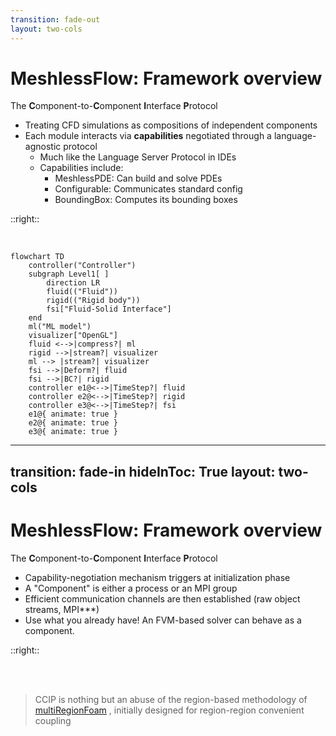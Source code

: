 ```yaml
---
transition: fade-out
layout: two-cols
---
```


# MeshlessFlow: Framework overview

The **C**omponent-to-**C**omponent **I**nterface **P**rotocol

- Treating CFD simulations as compositions of independent components
- Each module interacts via **capabilities** negotiated through a language-agnostic protocol
  - Much like the Language Server Protocol in IDEs
  - Capabilities include:
    - MeshlessPDE: Can build and solve PDEs
    - Configurable: Communicates standard config
    - BoundingBox: Computes its bounding boxes

::right::

<br/>

<v-click>

```mermaid {scale: 0.65}
flowchart TD
    controller("Controller")
    subgraph Level1[ ]
        direction LR
        fluid(("Fluid"))
        rigid(("Rigid body"))
        fsi["Fluid-Solid Interface"]
    end
    ml("ML model")
    visualizer["OpenGL"]
    fluid <-->|compress?| ml
    rigid -->|stream?| visualizer
    ml --> |stream?| visualizer
    fsi -->|Deform?| fluid
    fsi -->|BC?| rigid
    controller e1@<-->|TimeStep?| fluid
    controller e2@<-->|TimeStep?| rigid
    controller e3@<-->|TimeStep?| fsi
    e1@{ animate: true }
    e2@{ animate: true }
    e3@{ animate: true }
```


</v-click>

---
transition: fade-in
hideInToc: True
layout: two-cols
---

# MeshlessFlow: Framework overview

The **C**omponent-to-**C**omponent **I**nterface **P**rotocol

- Capability-negotiation mechanism triggers at initialization phase
- A "Component" is either a process or an MPI group
- Efficient communication channels are then established (raw object streams, MPI***)
- Use what you already have! An FVM-based solver can behave as a component.

::right::

<br/>
<br/>

> CCIP is nothing but an abuse of the region-based methodology of
> [multiRegionFoam](https://github.com/hmarschall/multiRegionFoam) <Citation citeKey="Alkafri2024" position="left" citeElevation="bottom-12" />,
> initially designed for region-region convenient coupling

<br/>
<CCIP />

<mdi-handshake class="text-3xl mx-2" style="position: absolute; top:370px; left:640px; color: var(--slidev-theme-warn);" />
<mdi-handshake class="text-3xl mx-2" style="position: absolute; top:370px; left:750px; color: var(--slidev-theme-warn); transform: scaleX(-1);" />

---
transition: fade-in
layout: two-cols
---

# A case study: Bouncing rigid bodies

<SlidevVideo width="500px" controls autoplay>
  <source src="/videos/BoundingRigidBodies.webm" type="video/webm" />
  <p>
    Your browser does not support Webm videos. You may download it
    <a href="/videos/BoundingRigidBodies.webm">here</a>.
  </p>
</SlidevVideo>

::right::

<br/> <br/> <br/>

- **Method**: Particle-based rigid body, using SPH infrastructure
- Contact Forces and Collisions -> Moment -> Motion
- Explicit time integration
- **Kernel Function**: Quintic Spline
- No global linear system solved

---
hideInToc: True
transition: fade-in
---

# A case study: Bouncing rigid bodies

The Quintic Spline kernel
$$
  W(r, h) = \alpha_n \times
  \begin{cases}
  (3 - \frac{r}{h})^5 - 6(2 - \frac{r}{h})^5 + 15(1 - \frac{r}{h})^5, & 0 \leq \frac{r}{h} < 1 \\
  (3 - \frac{r}{h})^5 - 6(2 - \frac{r}{h})^5, & 1 \leq \frac{r}{h} < 2 \\
  (3 - \frac{r}{h})^5, & 2 \leq \frac{r}{h} < 3 \\
  0, & \frac{r}{h} \geq 3
  \end{cases}
$$

Notable properties:

- Large support radius
- Smoother pressure gradients (through $C^4$ continuity)
- Probably over-kill for this case...

---
transition: fade-in
layout: two-cols
---

# A case study: Sinking rigid bodies (2D)

<SlidevVideo width="500px" controls autoplay>
  <source src="/videos/SinkingRigidBodies.webm" type="video/webm" />
  <p>
    Your browser does not support Webm videos. You may download it
    <a href="/videos/SinkingRigidBodies.webm">here</a>.
  </p>
</SlidevVideo>

::right::

<br/> <br/> <br/>

- **Method**: Weakly compressible SPH, Tait EOS, Momentum has artificial viscosity
- Coupling interface: Akinci Rigid-body Fluid coupling
- Explicit time integration
- **Kernel Function**: Quintic Spline
- No global linear system solved

